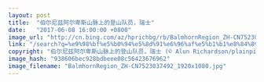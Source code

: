 ```yaml
---
layout: post
title:  "伯尔尼兹阿尔卑斯山脉上的登山队员，瑞士"
date:   "2017-06-08 16:00:00 +0800"
image_url: "http://cn.bing.com/az/hprichbg/rb/BalmhornRegion_ZH-CN7523037492_1920x1080.jpg"
link: "/search?q=%e9%98%bf%e5%b0%94%e5%8d%91%e6%96%af%e5%b1%b1%e8%84%89&form=hpcapt&mkt=zh-cn"
copyright: "伯尔尼兹阿尔卑斯山脉上的登山队员，瑞士 (© Alun Richardson/plainpicture)"
image_hash: "938606bec928bdbeee08c56423676962"
image_filename: "BalmhornRegion_ZH-CN7523037492_1920x1080.jpg"
---
```

